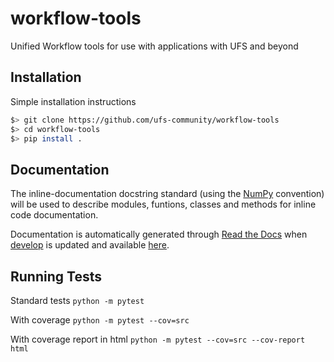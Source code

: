 # workflow-tools
Unified Workflow tools for use with applications with UFS and beyond

## Installation
Simple installation instructions
```sh
$> git clone https://github.com/ufs-community/workflow-tools
$> cd workflow-tools
$> pip install .
```

## Documentation
The inline-documentation docstring standard (using the [NumPy](https://numpydoc.readthedocs.io/en/latest/format.html#docstring-standard) convention) will be used to describe modules, funtions, classes and methods for inline code documentation.

Documentation is automatically generated through [Read the Docs](https://readthedocs.org/) when [develop](https://github.com/ufs-community/workflow-tools/tree/develop) is updated and available [here](https://unified-workflow.readthedocs.io/en/latest/).

## Running Tests
Standard tests
`python -m pytest`

With coverage
`python -m pytest --cov=src`

With coverage report in html
`python -m pytest --cov=src --cov-report html`